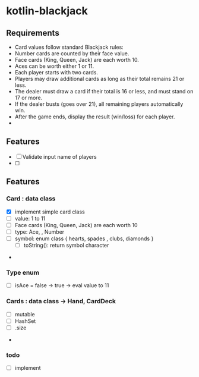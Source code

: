 # kotlin-blackjack

## Requirements

- Card values follow standard Blackjack rules:
- Number cards are counted by their face value.
- Face cards (King, Queen, Jack) are each worth 10.
- Aces can be worth either 1 or 11.
- Each player starts with two cards.
- Players may draw additional cards as long as their total remains 21 or less.
- The dealer must draw a card if their total is 16 or less, and must stand on 17 or more.
- If the dealer busts (goes over 21), all remaining players automatically win.
- After the game ends, display the result (win/loss) for each player.
- 
## Features
- [ ] Validate input name of players
- [ ]

## Features

### Card : data class
- [x] implement simple card class
- [ ] value: 1 to 11
- [ ] Face cards (King, Queen, Jack) are each worth 10
- [ ] type: Ace, , Number
- [ ] symbol: enum class { hearts, spades , clubs, diamonds }
  - [ ] toString(): return symbol character
- 
### Type enum
- [ ] isAce = false -> true  -> eval value to 11

### Cards : data class  -> Hand, CardDeck  
- [ ] mutable <data structure>
- [ ] HashSet<Card>
- [ ] .size
- 
### todo
- [ ] implement 
